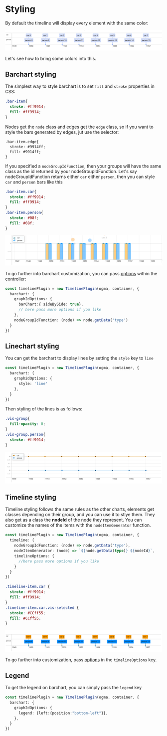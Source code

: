 # Styling

By default the timeline will display every element with the same color: 


![](/no-style-timeline.png)


Let's see how to bring some colors into this. 
## Barchart styling

The simplest way to style barchart is to set `fill` and `stroke` properties in CSS: 

```css
.bar-item{
  stroke: #ff9914;
  fill: #ff9914;
}
```

Nodes get the `node` class and edges get the `edge` class, so if you want to style the bars generated by edges, jut use the selector: 

```
.bar-item.edge{
  stroke: #9914ff;
  fill: #9914ff;
}
```

If you specified a `nodeGroupIdFunction`, then your groups will have the same class as the id returned by your nodeGroupIdFunction.
Let's say nodeGroupIdFunction returns either `car` either `person`, then you can style `car` and `person` bars like this

```css
.bar-item.car{
  stroke: #ff9914;
  fill: #ff9914;
}
.bar-item.person{
  stroke: #08f;
  fill: #08f;
}
```


![](/style-barchart.png)


To go further into barchart customization, you can pass [options](https://visjs.github.io/vis-timeline/docs/graph2d/#Configuration_Options) within the controller: 

```ts
const timelinePlugin = new TimelinePlugin(ogma, container, {
  barchart: {
    graph2dOptions: {
      barChart:{ sideBySide: true},
      // here pass more options if you like
    },
    nodeGroupIdFunction: (node) => node.getData('type')
  }
})
```

## Linechart styling

You can get the barchart to display lines by setting the `style` key to `line`

```ts
const timelinePlugin = new TimelinePlugin(ogma, container, {
  barchart: {
    graph2dOptions: {
      style: 'line'
    },
  }
})
```

Then styling of the lines is as follows: 
```css
.vis-group{
  fill-opacity: 0;
}
.vis-group.person{
  stroke: #ff9914;
}
```

![](/style-line.png)

## Timeline styling

Timeline styling follows the same rules as the other charts, elements get classes depending on their group, and you can use it to stlye them. They also get as a class the **nodeId** of the node they represent.
You can customize the names of the items with the `nodeItemGenerator` function.

```ts
const timelinePlugin = new TimelinePlugin(ogma, container, {
  timeline: {
    nodeGroupIdFunction: (node) => node.getData('type'),
    nodeItemGenerator: (node) => `${node.getData(type)} ${nodeId}`,
    timelineOptions: {
      //here pass more options if you like
    }
  }
})
```
```css
.timeline-item.car {
  stroke: #ff9914;
  fill: #ff9914;
}
.timeline-item.car.vis-selected {
  stroke: #CCff55;
  fill: #CCff55;
}
```

![](/style-timeline.png)


To go further into customization, pass [options](https://visjs.github.io/vis-timeline/docs/timeline/#Configuration_Options) in the `timelineOptions` key.

## Legend

To get the legend on barchart, you can simply pass the `legend` key
```ts
const timelinePlugin = new TimelinePlugin(ogma, container, {
  barchart: {
    graph2dOptions: {
      legend: {left:{position:"bottom-left"}},
    },
  }
})
```

